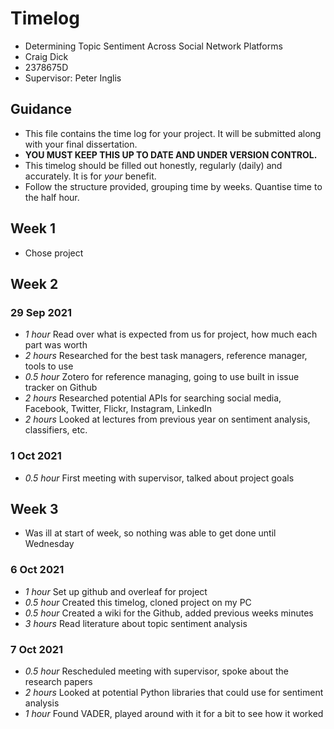 # Timelog

* Determining Topic Sentiment Across Social Network Platforms
* Craig Dick
* 2378675D
* Supervisor: Peter Inglis

## Guidance

* This file contains the time log for your project. It will be submitted along with your final dissertation.
* **YOU MUST KEEP THIS UP TO DATE AND UNDER VERSION CONTROL.**
* This timelog should be filled out honestly, regularly (daily) and accurately. It is for *your* benefit.
* Follow the structure provided, grouping time by weeks.  Quantise time to the half hour.

## Week 1
* Chose project

## Week 2

### 29 Sep 2021

* *1 hour* Read over what is expected from us for project, how much each part was worth
* *2 hours* Researched for the best task managers, reference manager, tools to use
* *0.5 hour* Zotero for reference managing, going to use built in issue tracker on Github
* *2 hours* Researched potential APIs for searching social media, Facebook, Twitter, Flickr, Instagram, LinkedIn
* *2 hours* Looked at lectures from previous year on sentiment analysis, classifiers, etc.

### 1 Oct 2021

* *0.5 hour* First meeting with supervisor, talked about project goals

## Week 3

* Was ill at start of week, so nothing was able to get done until Wednesday

### 6 Oct 2021

* *1 hour* Set up github and overleaf for project
* *0.5 hour* Created this timelog, cloned project on my PC
* *0.5 hour* Created a wiki for the Github, added previous weeks minutes
* *3 hours* Read literature about topic sentiment analysis

### 7 Oct 2021
* *0.5 hour* Rescheduled meeting with supervisor, spoke about the research papers
* *2 hours* Looked at potential Python libraries that could use for sentiment analysis
* *1 hour* Found VADER, played around with it for a bit to see how it worked